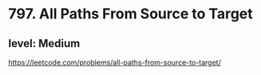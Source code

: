 # 797. All Paths From Source to Target
## level: Medium

https://leetcode.com/problems/all-paths-from-source-to-target/
